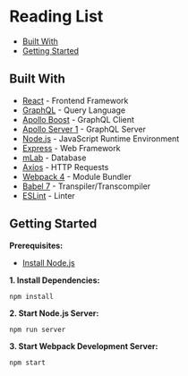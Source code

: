 # Reading List
*  [Built With](#built-with)
*  [Getting Started](#getting-started)

## Built With
* [React](https://reactjs.org) - Frontend Framework
* [GraphQL](https://graphql.org) - Query Language
* [Apollo Boost](https://github.com/apollographql/apollo-client/tree/master/packages/apollo-boost) - GraphQL Client
* [Apollo Server 1](https://www.apollographql.com/docs/apollo-server) - GraphQL Server
* [Node.js](https://nodejs.org/en) - JavaScript Runtime Environment
* [Express](https://expressjs.com) - Web Framework
* [mLab](https://mlab.com) - Database
* [Axios](https://www.npmjs.com/package/axios) - HTTP Requests
* [Webpack 4](https://webpack.js.org) - Module Bundler
* [Babel 7](https://babeljs.io) - Transpiler/Transcompiler
* [ESLint](https://eslint.org) - Linter

## Getting Started
**Prerequisites:**
* [Install Node.js](https://nodejs.org/en/download/)

**1. Install Dependencies:**
```
npm install
```

**2. Start Node.js Server:**
```
npm run server
```

**3. Start Webpack Development Server:**
```
npm start
```